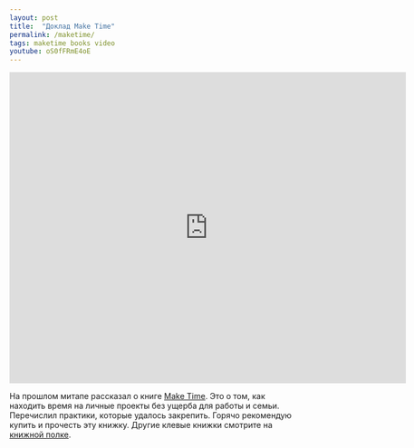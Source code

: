 ```yaml
---
layout: post
title:  "Доклад Make Time"
permalink: /maketime/
tags: maketime books video
youtube: oS0fFRmE4oE
---
```


[book]: https://maketime.blog/
[shelf]: /bookshelf/

<iframe width="700" height="550"
src="https://www.youtube.com/embed/oS0fFRmE4oE" frameborder="0"
allow="accelerometer; autoplay; encrypted-media; gyroscope; picture-in-picture"
allowfullscreen></iframe>

На прошлом митапе рассказал о книге [Make Time][book]. Это о том, как находить
время на личные проекты без ущерба для работы и семьи. Перечислил практики,
которые удалось закрепить. Горячо рекомендую купить и прочесть эту
книжку. Другие клевые книжки смотрите на [книжной полке][shelf].
